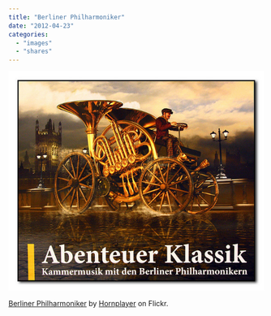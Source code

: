 ```yaml
---
title: "Berliner Philharmoniker"
date: "2012-04-23"
categories: 
  - "images"
  - "shares"
---
```


![](images/tumblr_m2tuwifFoW1qz4vrlo1_640.jpg)

[Berliner Philharmoniker](http://www.flickr.com/photos/47748104@N00/3326079213/) by [Hornplayer](http://www.flickr.com/photos/47748104@N00/) on Flickr.
